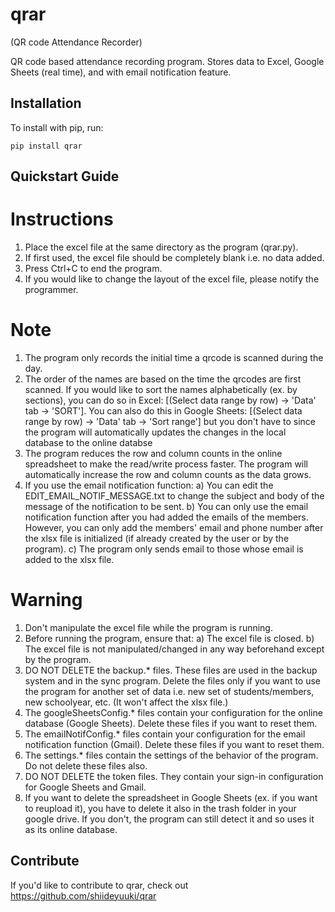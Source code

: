 qrar
======
(QR code Attendance Recorder)

QR code based attendance recording program. Stores data to Excel, Google Sheets (real time), and with email notification feature.

Installation
------------

To install with pip, run:

    pip install qrar

Quickstart Guide
----------------

# Instructions #
1) Place the excel file at the same directory as the program (qrar.py).
2) If first used, the excel file should be completely blank i.e. no data added.
3) Press Ctrl+C to end the program.
4) If you would like to change the layout of the excel file, please notify the programmer.

# Note #
1) The program only records the initial time a qrcode is scanned during the day.
2) The order of the names are based on the time the qrcodes are first scanned. If you would like to sort the names alphabetically (ex. by sections), you can do so in Excel: [(Select data range by row) -> 'Data' tab -> 'SORT']. You can also do this in Google Sheets: [(Select data range by row) -> 'Data' tab -> 'Sort range'] but you don't have to since the program will automatically updates the changes in the local database to the online databse
3) The program reduces the row and column counts in the online spreadsheet to make the read/write process faster. The program will automatically increase the row and column counts as the data grows.
4) If you use the email notification function:
   a) You can edit the EDIT_EMAIL_NOTIF_MESSAGE.txt to change the subject and body of the message of the notification to be sent.
   b) You can only use the email notification function after you had added the emails of the members. However, you can only add the members' email and phone number after the xlsx file is initialized (if already created by the user or by the program).
   c) The program only sends email to those whose email is added to the xlsx file.

# Warning #
1) Don't manipulate the excel file while the program is running.
2) Before running the program, ensure that:
   a) The excel file is closed.
   b) The excel file is not manipulated/changed in any way beforehand except by the program.
3) DO NOT DELETE the backup.* files. These files are used in the backup system and in the sync program. Delete the files only if you want to use the program for another set of data i.e. new set of students/members, new schoolyear, etc. (It won't affect the xlsx file.)
4) The googleSheetsConfig.* files contain your configuration for the online database (Google Sheets). Delete these files if you want to reset them.
5) The emailNotifConfig.* files contain your configuration for the email notification function (Gmail). Delete these files if you want to reset them.
6) The settings.* files contain the settings of the behavior of the program. Do not delete these files also.
7) DO NOT DELETE the token files. They contain your sign-in configuration for Google Sheets and Gmail.
8) If you want to delete the spreadsheet in Google Sheets (ex. if you want to reupload it), you have to delete it also in the trash folder in your google drive. If you don't, the program can still detect it and so uses it as its online database.

Contribute
----------

If you'd like to contribute to qrar, check out https://github.com/shiideyuuki/qrar
